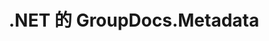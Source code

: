 ---
title: .NET 的 GroupDocs.Metadata
type: docs
weight: 10
url: /zh/net/
description: GroupDocs.Metadata for .NET API References 包含示例、代码片段和 API 文档。 它提供命名空间、类、接口和其他 API 详细信息。
is_root: true
---